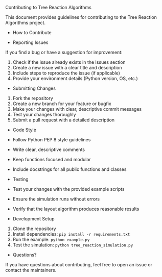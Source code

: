 Contributing to Tree Reaction Algorithms

This document provides guidelines for contributing to the Tree Reaction Algorithms project.

- How to Contribute

- Reporting Issues

If you find a bug or have a suggestion for improvement:

1. Check if the issue already exists in the Issues section
2. Create a new issue with a clear title and description
3. Include steps to reproduce the issue (if applicable)
4. Provide your environment details (Python version, OS, etc.)

- Submitting Changes

1. Fork the repository
2. Create a new branch for your feature or bugfix
3. Make your changes with clear, descriptive commit messages
4. Test your changes thoroughly
5. Submit a pull request with a detailed description

- Code Style

- Follow Python PEP 8 style guidelines
- Write clear, descriptive comments
- Keep functions focused and modular
- Include docstrings for all public functions and classes

- Testing

- Test your changes with the provided example scripts
- Ensure the simulation runs without errors
- Verify that the layout algorithm produces reasonable results

- Development Setup

1. Clone the repository
2. Install dependencies: `pip install -r requirements.txt`
3. Run the example: `python example.py`
4. Test the simulation: `python tree_reaction_simulation.py`

- Questions?

If you have questions about contributing, feel free to open an issue or contact the maintainers.
